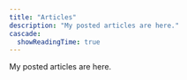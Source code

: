 ```yaml
---
title: "Articles"
description: "My posted articles are here."
cascade:
  showReadingTime: true
---
```

My posted articles are here.
